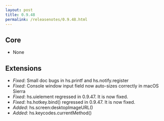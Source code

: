 ```yaml
---
layout: post
title: 0.9.48
permalink: /releasenotes/0.9.48.html
---
```


## Core
 * None

## Extensions
 * *Fixed*: Small doc bugs in hs.printf and hs.notify.register
 * *Fixed*: Console window input field now auto-sizes correctly in macOS Sierra
 * *Fixed*: hs.uielement regressed in 0.9.47. It is now fixed.
 * *Fixed*: hs.hotkey.bind() regressed in 0.9.47. It is now fixed.
 * *Added*: hs.screen:desktopImageURL()
 * *Added*: hs.keycodes.currentMethod()
